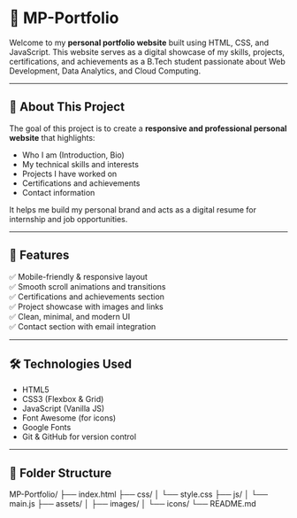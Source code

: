# 🌟 MP-Portfolio

Welcome to my **personal portfolio website** built using HTML, CSS, and JavaScript. This website serves as a digital showcase of my skills, projects, certifications, and achievements as a B.Tech student passionate about Web Development, Data Analytics, and Cloud Computing.


---

## 📌 About This Project

The goal of this project is to create a **responsive and professional personal website** that highlights:

- Who I am (Introduction, Bio)
- My technical skills and interests
- Projects I have worked on
- Certifications and achievements
- Contact information

It helps me build my personal brand and acts as a digital resume for internship and job opportunities.

---

## 🚀 Features

✅ Mobile-friendly & responsive layout  
✅ Smooth scroll animations and transitions  
✅ Certifications and achievements section  
✅ Project showcase with images and links  
✅ Clean, minimal, and modern UI  
✅ Contact section with email integration

---

## 🛠️ Technologies Used

- HTML5
- CSS3 (Flexbox & Grid)
- JavaScript (Vanilla JS)
- Font Awesome (for icons)
- Google Fonts
- Git & GitHub for version control

---

## 📂 Folder Structure

MP-Portfolio/
├── index.html
├── css/
│ └── style.css
├── js/
│ └── main.js
├── assets/
│ ├── images/
│ └── icons/
└── README.md
